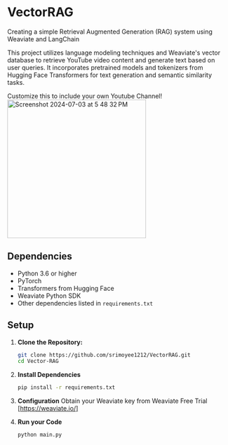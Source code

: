 # VectorRAG
Creating a simple Retrieval Augmented Generation (RAG) system using Weaviate and LangChain

This project utilizes language modeling techniques and Weaviate's vector database to retrieve YouTube video content and generate text based on user queries. It incorporates pretrained models and tokenizers from Hugging Face Transformers for text generation and semantic similarity tasks.

Customize this to include your own Youtube Channel!
<img width="316" alt="Screenshot 2024-07-03 at 5 48 32 PM" src="https://github.com/srimoyee1212/VectorRAG/assets/30791239/0b9125a2-27d7-4147-bc80-9973bdc28a75">

## Dependencies

- Python 3.6 or higher
- PyTorch
- Transformers from Hugging Face
- Weaviate Python SDK
- Other dependencies listed in `requirements.txt`

## Setup

1. **Clone the Repository:**
   ```bash
   git clone https://github.com/srimoyee1212/VectorRAG.git
   cd Vector-RAG

2. **Install Dependencies**
   ```bash
   pip install -r requirements.txt

4. **Configuration**
   Obtain your Weaviate key from Weaviate Free Trial [https://weaviate.io/]

5. **Run your Code**
   ```bash
   python main.py

